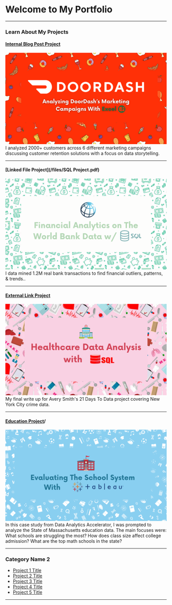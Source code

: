 # Welcome to My Portfolio

---

### Learn About My Projects

#### [Internal Blog Post Project](/bank)
<img src="images/DoorDash Project.png?raw=true"/>
I analyzed 2000+ customers across 6 different marketing campaigns discussing customer retention solutions
with a focus on data storytelling.

---
#### [Linked File Project](/files/SQL Project.pdf)
<img src="images/Financial Analytics on The World Bank.png?raw=true"/>
I data mined 1.2M real bank transactions to find financial outliers, patterns, & trends.. 

---
#### [External Link Project](https://www.linkedin.com/pulse/what-i-learned-21-days-data-avery-smith)
[<img src="images/Healthcare Data Analysis.png"/>](https://www.linkedin.com/article/edit/7271278823218786305/)
My final write up for Avery Smith's 21 Days To Data project covering New York City crime data. 


---
#### [Education Project](https://www.linkedin.com/pulse/dropout-death-row-jen-hawkins-meezc)/
[<img src="images/Evaluating The School System.png?raw=true"/>](https://www.linkedin.com/pulse/what-i-learned-21-days-data-avery-smith)
In this case study from Data Analytics Accelerator, I was prompted to analyze the State of Massachusetts education data. The main focuses were:
What schools are struggling the most?
How does class size affect college admission?
What are the top math schools in the state? 

---

### Category Name 2

- [Project 1 Title](http://example.com/)
- [Project 2 Title](http://example.com/)
- [Project 3 Title](http://example.com/)
- [Project 4 Title](http://example.com/)
- [Project 5 Title](http://example.com/)

---




